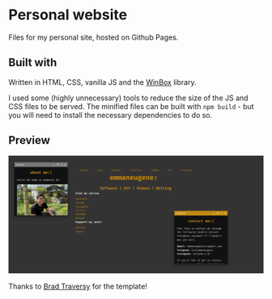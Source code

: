 # Personal website

Files for my personal site, hosted on Github Pages. 

## Built with

Written in HTML, CSS, vanilla JS and the [WinBox](https://github.com/nextapps-de/winbox) library.

I used some (highly unnecessary) tools to reduce the size of the JS and CSS files to be served. The minified files can
be built with `npm build` - but you will need to install the necessary dependencies to do so.

## Preview

![Preview](./img/preview.png)

Thanks to [Brad Traversy](https://github.com/bradtraversy/terminal-landing-page) for the template!

